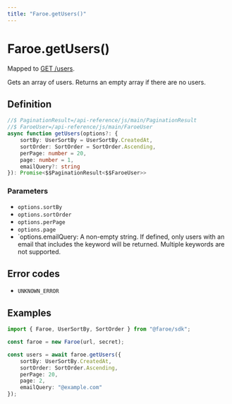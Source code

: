 ```yaml
---
title: "Faroe.getUsers()"
---
```


# Faroe.getUsers()

Mapped to [GET /users](/api-reference/rest/endpoints/get_users).

Gets an array of users. Returns an empty array if there are no users.

## Definition

```ts
//$ PaginationResult=/api-reference/js/main/PaginationResult
//$ FaroeUser=/api-reference/js/main/FaroeUser
async function getUsers(options?: {
    sortBy: UserSortBy = UserSortBy.CreatedAt,
    sortOrder: SortOrder = SortOrder.Ascending,
    perPage: number = 20,
    page: number = 1,
    emailQuery?: string
}): Promise<$$PaginationResult<$$FaroeUser>>
```

### Parameters

- `options.sortBy` 
- `options.sortOrder`
- `options.perPage`
- `options.page`
- `options.emailQuery: A non-empty string. If defined, only users with an email that includes the keyword will be returned. Multiple keywords are not supported.

## Error codes

- `UNKNOWN_ERROR`

## Examples

```ts
import { Faroe, UserSortBy, SortOrder } from "@faroe/sdk";

const faroe = new Faroe(url, secret);

const users = await faroe.getUsers({
    sortBy: UserSortBy.CreatedAt,
    sortOrder: SortOrder.Ascending,
    perPage: 20,
    page: 2,
    emailQuery: "@example.com"
});
```
